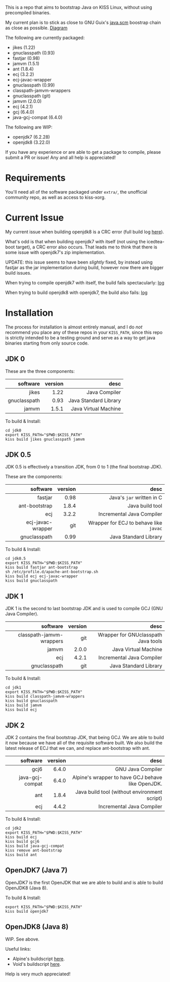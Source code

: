 This is a repo that aims to bootstrap Java on KISS Linux, without using precompiled
binaries.

My current plan is to stick as close to GNU Guix's [java.scm](https://git.savannah.gnu.org/cgit/guix.git/tree/gnu/packages/java.scm)
boostrap chain as close as possible. [Diagram](https://bootstrappable.org/images/jdk-bootstrap.png)

The following are currently packaged:
* jikes (1.22)
* gnuclasspath (0.93)
* fastjar (0.98)
* jamvm (1.5.1)
* ant (1.8.4)
* ecj (3.2.2)
* ecj-javac-wrapper
* gnuclasspath (0.99)
* classpath-jamvm-wrappers
* gnuclasspath (git)
* jamvm (2.0.0)
* ecj (4.2.1)
* gcj (6.4.0)
* java-gcj-compat (6.4.0)

The following are WIP:
* openjdk7 (6.2.28)
* openjdk8 (3.22.0)

If you have any experience or are able to get a package to compile, please submit a PR or issue!
Any and all help is appreciated!

# Requirements

You'll need all of the software packaged under `extra/`, the unofficial
community repo, as well as access to kiss-xorg.

# Current Issue

My current issue when building openjdk8 is a CRC error
(full build log [here](https://0x0.st/oSgD.KDGklH)).

What's odd is that when building openjdk7 with itself (not using the
icedtea-boot target), a CRC error also occurs. That leads me to think that there
is some issue with openjdk7's zip implementation.

UPDATE: this issue seems to have been *slightly* fixed, by instead using
fastjar as the jar implementation during build, however now there are bigger
build issues.

When trying to compile openjdk7 with itself, the build fails spectacularly: [log](https://0x0.st/oSEF.ddgpJC)

When trying to build openjdk8 with openjdk7, the build also fails: [log](https://0x0.st/oSEC.GKgGHb)

# Installation

The process for installation is almost entirely manual, and I do *not* recommend
you place any of these repos in your `KISS_PATH`, since this repo is strictly
intended to be a testing ground and serve as a way to get java binaries starting
from only source code.

## JDK 0

These are the three components:

software     | version | desc
--------:    |--------:|-----:
jikes        | 1.22    | Java Compiler
gnuclasspath | 0.93    | Java Standard Library
jamvm        | 1.5.1   | Java Virtual Machine

To build & Install:
```shell
cd jdk0
export KISS_PATH="$PWD:$KISS_PATH"
kiss build jikes gnuclasspath jamvm
```

## JDK 0.5

JDK 0.5 is effectively a transition JDK, from 0 to 1 (the final bootstrap JDK).

These are the components:

software          | version | desc
--------:         |--------:|-----:
fastjar           | 0.98    | Java's `jar` written in C
ant-bootstrap     | 1.8.4   | Java build tool
ecj               | 3.2.2   | Incremental Java Compiler
ecj-javac-wrapper | git     | Wrapper for ECJ to behave like `javac`
gnuclasspath      | 0.99    | Java Standard Library

To build & Install:
```shell
cd jdk0.5
export KISS_PATH="$PWD:$KISS_PATH"
kiss build fastjar ant-bootstrap
sh /etc/profile.d/apache-ant-bootstrap.sh
kiss build ecj ecj-javac-wrapper
kiss build gnuclasspath
```

## JDK 1

JDK 1 is the second to last bootstrap JDK and is used to compile GCJ
(GNU Java Compiler).

software                 | version | desc
--------:                |--------:|-----:
classpath-jamvm-wrappers | git     | Wrapper for GNUclasspath Java tools
jamvm                    | 2.0.0   | Java Virtual Machine
ecj                      | 4.2.1   | Incremental Java Compiler
gnuclasspath             | git     | Java Standard Library

To build & Install:
```shell
cd jdk1
export KISS_PATH="$PWD:$KISS_PATH"
kiss build classpath-jamvm-wrappers
kiss build gnuclasspath
kiss build jamvm
kiss build ecj
```

## JDK 2

JDK 2 contains the final bootstrap JDK, that being GCJ. We are able to build
it now because we have all of the requisite software built. We also build
the latest release of ECJ that we can, and replace ant-bootstrap with ant.

software        | version | desc
--------:       |--------:|-----:
gcj6            | 6.4.0   | GNU Java Compiler
java-gcj-compat | 6.4.0   | Alpine's wrapper to have GCJ behave like OpenJDK.
ant             | 1.8.4   | Java build tool (without environment script)
ecj             | 4.4.2   | Incremental Java Compiler

To build & Install:
```shell
cd jdk2
export KISS_PATH="$PWD:$KISS_PATH"
kiss build ecj
kiss build gcj6
kiss build java-gcj-compat
kiss remove ant-bootstrap
kiss build ant
```

## OpenJDK7 (Java 7)

OpenJDK7 is the first OpenJDK that we are able to build and is able to build
OpenJDK8 (Java 8).

To build & Install:
```shell
export KISS_PATH="$PWD:$KISS_PATH"
kiss build openjdk7
```

## OpenJDK8 (Java 8)

WIP. See above.

Useful links:
* Alpine's buildscript [here](https://git.alpinelinux.org/aports/tree/community/openjdk8/APKBUILD).
* Void's buildscript [here](https://github.com/void-linux/void-packages/blob/master/srcpkgs/openjdk8/template).

Help is very much appreciated!
